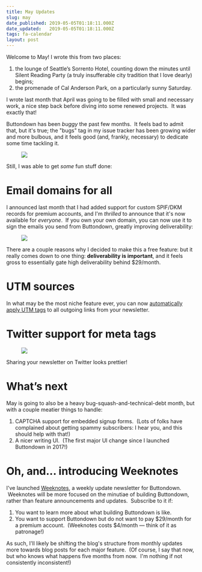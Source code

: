 ```yaml
---
title: May Updates
slug: may
date_published: 2019-05-05T01:18:11.000Z
date_updated:   2019-05-05T01:18:11.000Z
tags: fa-calendar
layout: post
---
```


<p>Welcome to May! I wrote this from two places:</p><ol><li>the lounge of Seattle’s Sorrento Hotel, counting down the minutes until Silent Reading Party (a truly insufferable city tradition that I love dearly) begins;</li><li>the promenade of Cal Anderson Park, on a particularly sunny Saturday.</li></ol><p>I wrote last month that April was going to be filled with small and necessary work, a nice step back before diving into some renewed projects.  It was exactly that!</p><p>Buttondown has been <em>buggy</em> the past few months.  It feels bad to admit that, but it's true; the "bugs" tag in my issue tracker has been growing wider and more bulbous, and it feels good (and, frankly, necessary) to dedicate some time tackling it.</p><!--kg-card-begin: image--><figure class="kg-card kg-image-card"><img src="/content/images/2019/05/Screen-Shot-2019-05-04-at-6.05.28-PM-1.png" class="kg-image"></figure><!--kg-card-end: image--><p>Still, I was able to get <em>some</em> fun stuff done:</p><h1 id="email-domains-for-all">Email domains for all</h1><p>I announced last month that I had added support for custom SPIF/DKM records for premium accounts, and I'm <em>thrilled</em> to announce that it's now available for <em>everyone</em>.  If you own your own domain, you can now use it to sign the emails you send from Buttondown, greatly improving deliverability:</p><!--kg-card-begin: image--><figure class="kg-card kg-image-card"><img src="/content/images/2019/05/Screen-Shot-2019-05-04-at-6.03.18-PM.png" class="kg-image"></figure><!--kg-card-end: image--><p>There are a couple reasons why I decided to make this a free feature: but it really comes down to one thing: <strong>deliverability is important</strong>, and it feels gross to essentially gate high deliverability behind $29/month.</p><h1 id="utm-sources">UTM sources</h1><p>In what may be the most niche feature ever, you can now <a href="https://www.bluleadz.com/blog/what-are-utm-tags-and-how-to-use-them">automatically apply UTM tags</a> to all outgoing links from your newsletter.</p><h1 id="twitter-support-for-meta-tags">Twitter support for meta tags</h1><!--kg-card-begin: image--><figure class="kg-card kg-image-card"><img src="/content/images/2019/05/Screen-Shot-2019-05-04-at-6.04.00-PM.png" class="kg-image"></figure><!--kg-card-end: image--><p>Sharing your newsletter on Twitter looks prettier!</p><h1 id="what-s-next">What’s next</h1><p>May is going to also be a heavy bug-squash-and-technical-debt month, but with a couple meatier things to handle:</p><ol><li>CAPTCHA support for embedded signup forms.  (Lots of folks have complained about getting spammy subscribers: I hear you, and this should help with that!)</li><li>A nicer writing UI.  (The first major UI change since I launched Buttondown in 2017!)</li></ol><h1 id="oh-and-introducing-weeknotes">Oh, and... introducing Weeknotes</h1><p>I've launched <a href="https://weeknotes.buttondown.email">Weeknotes</a>, a weekly update newsletter for Buttondown.  Weeknotes will be more focused on the minutiae of building Buttondown, rather than feature announcements and updates.  Subscribe to it if:</p><ol><li>You want to learn more about what building Buttondown is like.</li><li>You want to support Buttondown but do not want to pay $29/month for a premium account.  (Weeknotes costs $4/month — think of it as patronage!)</li></ol><p>As such, I'll likely be shifting the blog's structure from monthly updates more towards blog posts for each major feature.  (Of course, I say that now, but who knows what happens five months from now.  I'm nothing if not consistently inconsistent!)</p>
